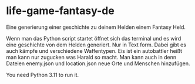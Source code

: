 # life-game-fantasy-de
Eine generierung einer geschichte zu deinem Helden einem Fantasy Held.  

Wenn man das Python script startet öffnet sich das terminal und es wird eine geschichte von dem Helden generiert. Nur in Text form. Dabei gibt es auch kämpfe und verschiedene Waffentypen. Eis ist ein autobattler heißt man kann nur zugucken was Harald so macht.
Man kann auch in denn Dateien enemy.json und location.json neue Orte und Menschen hinzufügen. 


You need Python 3.11 to run it.
